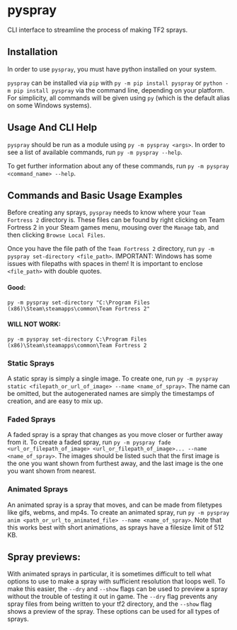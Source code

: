 # pyspray
 CLI interface to streamline the process of making TF2 sprays.

## Installation

In order to use `pyspray`, you must have python installed on your system.

`pyspray` can be installed via `pip` with `py -m pip install pyspray` or `python -m pip install pyspray` via the command line, depending on your platform. For simplicity, all commands will be given using `py` (which is the default alias on some Windows systems).

## Usage And CLI Help
`pyspray` should be run as a module using `py -m pyspray <args>`. In order to see a list of available commands, run `py -m pyspray --help`.

To get further information about any of these commands, run `py -m pyspray <command_name> --help`.

## Commands and Basic Usage Examples
Before creating any sprays, `pyspray` needs to know where your `Team Fortress 2` directory is. These files can be found by right clicking on Team Fortress 2 in your Steam games menu, mousing over the `Manage` tab, and then clicking `Browse Local Files`.

Once you have the file path of the `Team Fortress 2` directory, run `py -m pyspray set-directory <file_path>`. IMPORTANT: Windows has some issues with filepaths with spaces in them! It is important to enclose `<file_path>` with double quotes.
#### Good:
`py -m pyspray set-directory "C:\Program Files (x86)\Steam\steamapps\common\Team Fortress 2"`
#### WILL NOT WORK:
`py -m pyspray set-directory C:\Program Files (x86)\Steam\steamapps\common\Team Fortress 2`
### Static Sprays

A static spray is simply a single image. To create one, run `py -m pyspray static <filepath_or_url_of_image> --name <name_of_spray>`. The name can be omitted, but the autogenerated names are simply the timestamps of creation, and are easy to mix up.

### Faded Sprays

A faded spray is a spray that changes as you move closer or further away from it. To create a faded spray, run `py -m pyspray fade <url_or_filepath_of_image> <url_or_filepath_of_image>... --name <name_of_spray>`. The images should be listed such that the first image is the one you want shown from furthest away, and the last image is the one you want shown from nearest.

### Animated Sprays

An animated spray is a spray that moves, and can be made from filetypes like gifs, webms, and mp4s. To create an animated spray, run `py -m pyspray anim <path_or_url_to_animated_file> --name <name_of_spray>`. Note that this works best with short animations, as sprays have a filesize limit of 512 KB. 
## Spray previews:

With animated sprays in particular, it is sometimes difficult to tell what options to use to make a spray with sufficient resolution that loops well. To make this easier, the `--dry` and `--show` flags can be used to preview a spray without the trouble of testing it out in game. The `--dry` flag prevents any spray files from being written to your tf2 directory, and the `--show` flag shows a preview of the spray. These options can be used for all types of sprays.